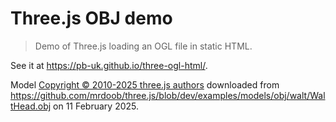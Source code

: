 # Three.js OBJ demo

> Demo of Three.js loading an OGL file in static HTML.

See it at https://pb-uk.github.io/three-ogl-html/.

Model
[Copyright © 2010-2025 three.js authors](https://github.com/mrdoob/three.js/blob/dev/LICENSE)
downloaded from
https://github.com/mrdoob/three.js/blob/dev/examples/models/obj/walt/WaltHead.obj
on 11 February 2025.
